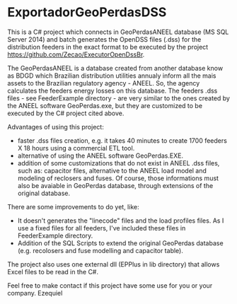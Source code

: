 # ExportadorGeoPerdasDSS
This is a C# project which connects in GeoPerdasANEEL database (MS SQL Server 2014) and batch generates the OpenDSS files (.dss) for the distribution feeders in the exact format to be executed by the project https://github.com/Zecao/ExecutorOpenDssBr.  

The GeoPerdasANEEL is a database created from another database know as BDGD which Brazilian distribution utilities annualy inform all the mais assets to the Brazilian regulatory agency - ANEEL. So, the agency calculates the feeders energy losses on this database. The feeders .dss files - see FeederExample directory - are very similar to the ones created by the ANEEL software GeoPerdas.exe, but they are customized to be executed by the C# project cited above.

Advantages of using this project: 
- faster .dss files creation, e.g. it takes 40 minutes to create 1700 feeders X 18 hours using a commercial ETL tool.
- alternative of using the ANEEL software GeoPerdas.EXE. 
- addition of some customizations that do not exist in ANEEL .dss files, such as: capacitor files, alternative to the ANEEL load model and modeling of reclosers and fuses. Of course, those informations must also be avaiable in GeoPerdas database, through extensions of the original database.

There are some improvements to do yet, like:
- It doesn't generates the "linecode" files and the load profiles files. As I use a fixed files for all feeders,  I've included these files in FeederExample directory.
- Addition of the SQL Scripts to extend the original GeoPerdas database (e.g. recolosers and fuse modelling and capacitor table).  

The project also uses one external dll (EPPlus in lib directory) that allows Excel files to be read in the C#. 

Feel free to make contact if this project have some use for you or your company.
Ezequiel
